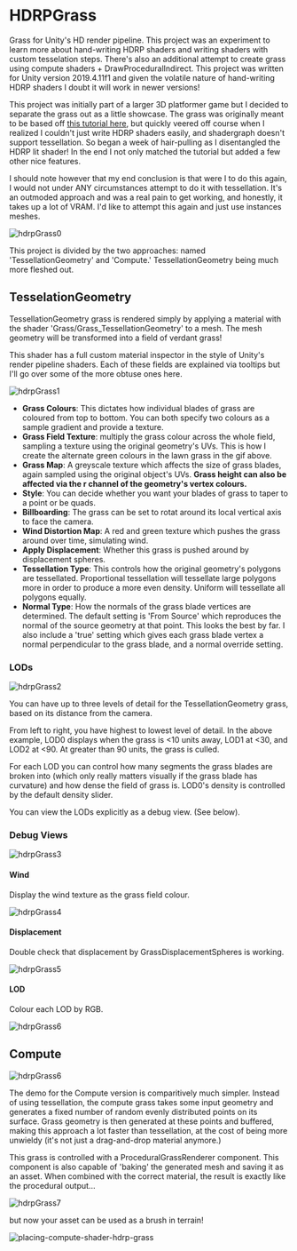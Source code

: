 
# HDRPGrass
Grass for Unity's HD render pipeline. This project was an experiment to learn more about hand-writing HDRP shaders and writing shaders with custom tesselation steps. There's also an additional attempt to create grass using compute shaders + DrawProceduralIndirect. This project was written for Unity version 2019.4.11f1 and given the volatile nature of hand-writing HDRP shaders I doubt it will work in newer versions!

This project was initially part of a larger 3D platformer game but I decided to separate the grass out as a little showcase. The grass was originally meant to be based off [this tutorial here](https://roystan.net/articles/grass-shader.html), but quickly veered off course when I realized I couldn't just write HDRP shaders easily, and shadergraph doesn't support tessellation. So began a week of hair-pulling as I disentangled the HDRP lit shader! In the end I not only matched the tutorial but added a few other nice features.

I should note however that my end conclusion is that were I to do this again, I would not under ANY circumstances attempt to do it with tessellation. It's an outmoded approach and was a real pain to get working, and honestly, it takes up a lot of VRAM. I'd like to attempt this again and just use instances meshes. 

![hdrpGrass0](https://user-images.githubusercontent.com/18707147/121815886-81bd4380-cc70-11eb-98f6-b842c7ba6033.gif)

This project is divided by the two approaches: named 'TessellationGeometry' and 'Compute.' TessellationGeometry being much more fleshed out.

## TesselationGeometry

TessellationGeometry grass is rendered simply by applying a material with the shader 'Grass/Grass_TessellationGeometry' to a mesh. The mesh geometry will be transformed into a field of verdant grass!

This shader has a full custom material inspector in the style of Unity's render pipeline shaders. Each of these fields are explained via tooltips but I'll go over some of the more obtuse ones here.

![hdrpGrass1](https://user-images.githubusercontent.com/18707147/121816574-58061b80-cc74-11eb-9537-0ed09c654be3.png)

- **Grass Colours**: This dictates how individual blades of grass are coloured from top to bottom. You can both specify two colours as a sample gradient and provide a texture.
- **Grass Field Texture**: multiply the grass colour across the whole field, sampling a texture using the original geometry's UVs. This is how I create the alternate green colours in the lawn grass in the gif above.
- **Grass Map**: A greyscale texture which affects the size of grass blades, again sampled using the original object's UVs. **Grass height can also be affected via the r channel of the geometry's vertex colours.**
- **Style**: You can decide whether you want your blades of grass to taper to a point or be quads.
- **Billboarding**: The grass can be set to rotat around its local vertical axis to face the camera.
- **Wind Distortion Map**: A red and green texture which pushes the grass around over time, simulating wind. 
- **Apply Displacement**: Whether this grass is pushed around by displacement spheres.
- **Tessellation Type**: This controls how the original geometry's polygons are tessellated. Proportional tessellation will tessellate large polygons more in order to produce a more even density. Uniform will tessellate all polygons equally.
- **Normal Type**: How the normals of the grass blade vertices are determined. The default setting is 'From Source' which reproduces the normal of the source geometry at that point. This looks the best by far. I also include a 'true' setting which gives each grass blade vertex a normal perpendicular to the grass blade, and a normal override setting.

### LODs 

![hdrpGrass2](https://user-images.githubusercontent.com/18707147/121816886-1d9d7e00-cc76-11eb-87d8-112943c4db18.png)

You can have up to three levels of detail for the TessellationGeometry grass, based on its distance from the camera.

From left to right, you have highest to lowest level of detail. In the above example, LOD0 displays when the grass is <10 units away, LOD1 at <30, and LOD2 at <90. At greater than 90 units, the grass is culled.

For each LOD you can control how many segments the grass blades are broken into (which only really matters visually if the grass blade has curvature) and how dense the field of grass is. LOD0's density is controlled by the default density slider.

You can view the LODs explicitly as a debug view. (See below).

### Debug Views

![hdrpGrass3](https://user-images.githubusercontent.com/18707147/121817042-ef6c6e00-cc76-11eb-9903-e7b0e021b4ca.png)

#### Wind

Display the wind texture as the grass field colour.

![hdrpGrass4](https://user-images.githubusercontent.com/18707147/121817140-6efa3d00-cc77-11eb-99bf-870a4db3fd5c.gif)

#### Displacement

Double check that displacement by GrassDisplacementSpheres is working.

![hdrpGrass5](https://user-images.githubusercontent.com/18707147/121817178-a5d05300-cc77-11eb-80fb-9968146790fc.gif)

#### LOD

Colour each LOD by RGB.

![hdrpGrass6](https://user-images.githubusercontent.com/18707147/121817221-f182fc80-cc77-11eb-8e48-fef1f637f546.gif)

## Compute

![hdrpGrass6](https://user-images.githubusercontent.com/18707147/122127471-1f5c7280-ce2b-11eb-8d8a-d4ac9f34f322.png)

The demo for the Compute version is comparitively much simpler. Instead of using tessellation, the compute grass takes some input geometry and generates a fixed number of random evenly distributed points on its surface. Grass geometry is then generated at these points and buffered, making this approach a lot faster than tessellation, at the cost of being more unwieldy (it's not just a drag-and-drop material anymore.)

This grass is controlled with a ProceduralGrassRenderer component. This component is also capable of 'baking' the generated mesh and saving it as an asset. When combined with the correct material, the result is exactly like the procedural output...

![hdrpGrass7](https://user-images.githubusercontent.com/18707147/122127958-d953de80-ce2b-11eb-92a2-b6836f7c75ad.png)

but now your asset can be used as a brush in terrain!

![placing-compute-shader-hdrp-grass](https://user-images.githubusercontent.com/18707147/122127892-c5a87800-ce2b-11eb-82a9-03a2126d6f4c.gif)

